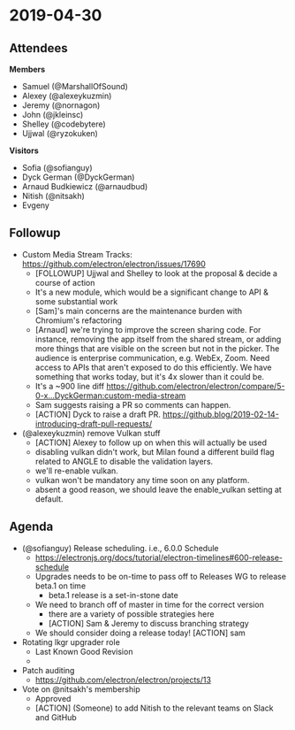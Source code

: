 # 2019-04-30
## Attendees
**Members**
* Samuel (@MarshallOfSound)
* Alexey (@alexeykuzmin)
* Jeremy (@nornagon)
* John (@jkleinsc)
* Shelley (@codebytere)
* Ujjwal (@ryzokuken)

**Visitors**
* Sofia (@sofianguy)
* Dyck German (@DyckGerman)
* Arnaud Budkiewicz (@arnaudbud)
* Nitish (@nitsakh)
* Evgeny

## Followup

* Custom Media Stream Tracks: https://github.com/electron/electron/issues/17690 
    * [FOLLOWUP] Ujjwal and Shelley to look at the proposal & decide a course of action
    * It's a new module, which would be a significant change to API & some substantial work
    * [Sam]'s main concerns are the maintenance burden with Chromium's refactoring
    * [Arnaud] we're trying to improve the screen sharing code. For instance, removing the app itself from the shared stream, or adding more things that are visible on the screen but not in the picker. The audience is enterprise communication, e.g. WebEx, Zoom. Need access to APIs that aren't exposed to do this efficiently. We have something that works today, but it's 4x slower than it could be.
    * It's a ~900 line diff https://github.com/electron/electron/compare/5-0-x...DyckGerman:custom-media-stream
    * Sam suggests raising a PR so comments can happen.
    * [ACTION] Dyck to raise a draft PR. https://github.blog/2019-02-14-introducing-draft-pull-requests/
* (@alexeykuzmin) remove Vulkan stuff
    * [ACTION] Alexey to follow up on when this will actually be used
    * disabling vulkan didn't work, but Milan found a different build flag related to ANGLE to disable the validation layers.
    * we'll re-enable vulkan.
    * vulkan won't be mandatory any time soon on any platform.
    * absent a good reason, we should leave the enable_vulkan setting at default.

## Agenda
* (@sofianguy) Release scheduling. i.e., 6.0.0 Schedule
    * https://electronjs.org/docs/tutorial/electron-timelines#600-release-schedule
    * Upgrades needs to be on-time to pass off to Releases WG to release beta.1 on time
        * beta.1 release is a set-in-stone date
    * We need to branch off of master in time for the correct version
        * there are a variety of possible strategies here
        * [ACTION] Sam & Jeremy to discuss branching strategy
    * We should consider doing a release today! [ACTION] sam
* Rotating lkgr upgrader role
    * Last Known Good Revision
    * 
* Patch auditing
    * https://github.com/electron/electron/projects/13
* Vote on @nitsakh's membership
    * Approved
    * [ACTION] (Someone) to add Nitish to the relevant teams on Slack and GitHub
